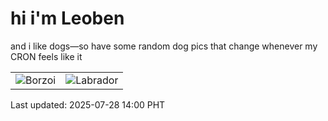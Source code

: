 # hi i'm Leoben

and i like dogs—so have some random dog pics that change whenever my CRON feels like it

|  |  |
|--------|----------|
| ![Borzoi](https://random-dog-vercel.vercel.app/api/random-borzoi?v=1753682434) | ![Labrador](https://random-dog-vercel.vercel.app/api/random-labrador?v=1753682434) |

Last updated: 2025-07-28 14:00 PHT

